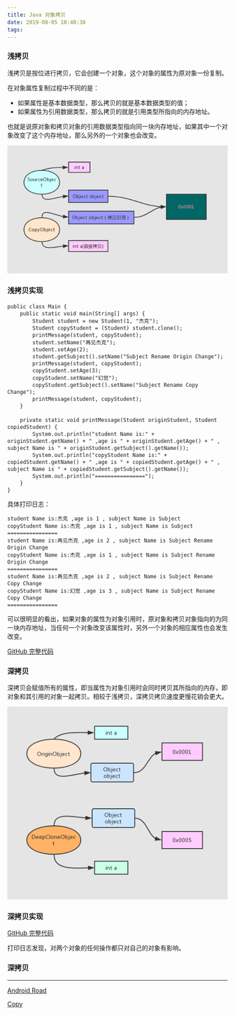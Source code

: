 ```yaml
---
title: Java 对象拷贝
date: 2019-08-05 10:40:38
tags:
---
```



### 浅拷贝

浅拷贝是按位进行拷贝，它会创建一个对象，这个对象的属性为原对象一份复制。

在对象属性复制过程中不同的是：
* 如果属性是基本数据类型，那么拷贝的就是基本数据类型的值；
* 如果属性为引用数据类型，那么拷贝的就是引用类型所指向的内存地址。

也就是说原对象和拷贝对象的引用数据类型指向同一块内存地址，如果其中一个对象改变了这个内存地址，那么另外的一个对象也会改变。

![图例](/../images/2019_07_03_01.jpg)


### 浅拷贝实现
```
public class Main {
    public static void main(String[] args) {
        Student student = new Student(1, "杰克");
        Student copyStudent = (Student) student.clone();
        printMessage(student, copyStudent);
        student.setName("再见杰克");
        student.setAge(2);
        student.getSubject().setName("Subject Rename Origin Change");
        printMessage(student, copyStudent);
        copyStudent.setAge(3);
        copyStudent.setName("幻觉");
        copyStudent.getSubject().setName("Subject Rename Copy Change");
        printMessage(student, copyStudent);
    }

    private static void printMessage(Student originStudent, Student copiedStudent) {
        System.out.println("student Name is:" + originStudent.getName() + " ,age is " + originStudent.getAge() + " , subject Name is " + originStudent.getSubject().getName());
        System.out.println("copyStudent Name is:" + copiedStudent.getName() + " ,age is " + copiedStudent.getAge() + " , subject Name is " + copiedStudent.getSubject().getName());
        System.out.println("================");
    }
}
```

具体打印日志：

```
student Name is:杰克 ,age is 1 , subject Name is Subject
copyStudent Name is:杰克 ,age is 1 , subject Name is Subject
================
student Name is:再见杰克 ,age is 2 , subject Name is Subject Rename Origin Change
copyStudent Name is:杰克 ,age is 1 , subject Name is Subject Rename Origin Change
================
student Name is:再见杰克 ,age is 2 , subject Name is Subject Rename Copy Change
copyStudent Name is:幻觉 ,age is 3 , subject Name is Subject Rename Copy Change
================
```

可以很明显的看出，如果对象的属性为对象引用时，原对象和拷贝对象指向的为同一块内存地址，当任何一个对象改变该属性时，另外一个对象的相应属性也会发生改变。



[GitHub 完整代码](https://github.com/leeGYPlus/JavaCode/tree/master/src/copy/Main.java)



### 深拷贝

深拷贝会赋值所有的属性，即当属性为对象引用时会同时拷贝其所指向的内存，即对象和其引用的对象一起拷贝。相较于浅拷贝，深拷贝拷贝速度更慢花销会更大。

![图例](/../images/2019_07_03_04.jpg)

### 深拷贝实现

[GitHub 完整代码](https://github.com/leeGYPlus/JavaCode/blob/master/src/copy/DeepMain.kt)

打印日志发现，对两个对象的任何操作都只对自己的对象有影响。


### 深拷贝







---
[Android Road](https://www.androidos.net.cn/codebook/AndroidRoad)

[Copy](https://www.androidos.net.cn/codebook/AndroidRoad/java/basis/copy.html)